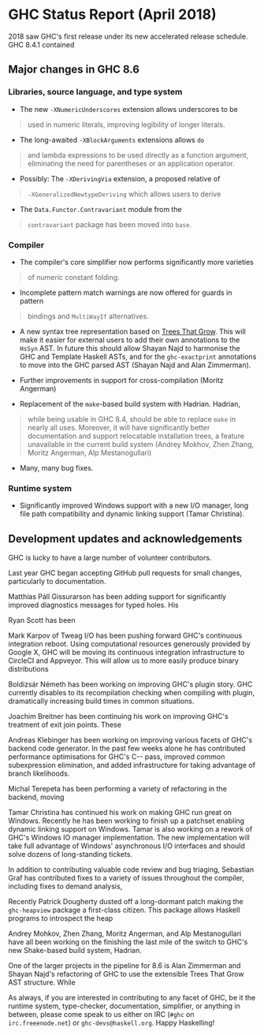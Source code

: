 # GHC Status Report (April 2018)


2018 saw GHC's first release under its new accelerated release schedule. GHC 8.4.1 contained 

## Major changes in GHC 8.6

### Libraries, source language, and type system

-  The new `-XNumericUnderscores` extension allows underscores to be

>
> used in numeric literals, improving legibility of longer literals.

- The long-awaited `-XBlockArguments` extensions allows `do`

>
> and lambda expressions to be used directly as a function argument,
> eliminating the need for parentheses or an application operator.

- Possibly: The `-XDerivingVia` extension, a proposed relative of

> `-XGeneralizedNewtypeDeriving` which allows users to derive 

- The `Data.Functor.Contravariant` module from the

> `contravariant` package has been moved into `base`.

### Compiler

- The compiler's core simplifier now performs significantly more varieties

>
> of numeric constant folding.

- Incomplete pattern match warnings are now offered for guards in pattern

>
> bindings and `MultiWayIf` alternatives.

- A new syntax tree representation based on [ Trees That Grow](http://www.jucs.org/jucs_23_1/trees_that_grow/jucs_23_01_0042_0062_najd.pdf).
  This will make it easier for external users to add their own annotations to the
  `HsSyn` AST. In future this should allow Shayan Najd to harmonise the GHC
  and Template Haskell ASTs, and for the `ghc-exactprint` annotations to
  move into the GHC parsed AST (Shayan Najd and Alan Zimmerman).

- Further improvements in support for cross-compilation (Moritz Angerman)

- Replacement of the `make`-based build system with Hadrian. Hadrian,

>
> while being usable in GHC 8.4, should be able to replace `make` in
> nearly all uses. Moreover, it will have significantly better documentation
> and support relocatable installation trees, a feature unavailable in the
> current build system (Andrey Mokhov, Zhen Zhang, Moritz Angerman, Alp
> Mestanogullari)

- Many, many bug fixes.

### Runtime system

- Significantly improved Windows support with a new I/O manager, long file
  path compatibility and dynamic linking support (Tamar Christina).

## Development updates and acknowledgements


GHC is lucky to have a large number of volunteer contributors.


Last year GHC
began accepting GitHub pull requests for small changes, particularly to
documentation. 


Matthías Páll Gissurarson has been adding support for significantly improved
diagnostics messages for typed holes. His 


Ryan Scott has been 


Mark Karpov of Tweag I/O has been pushing forward GHC's continuous integration
reboot. Using computational resources generously provided by Google X, GHC will
be moving its continuous integration infrastructure to CircleCI and Appveyor.
This will allow us to more easily produce binary distributions


Boldizsár Németh has been working on improving GHC's plugin story. GHC currently
disables to its recompilation checking when compiling with plugin, dramatically
increasing build times in common situations.


Joachim Breitner has been continuing his work on improving GHC's treatment of
exit join points. These


Andreas Klebinger has been working on improving various facets of GHC's backend
code generator. In the past few weeks alone he has contributed performance
optimisations for GHC's C-- pass, improved common subexpression elimination, and
added infrastructure for taking advantage of branch likelihoods.


Michal Terepeta has been performing a variety of refactoring in the backend, moving


Tamar Christina has continued his work on making GHC run great on Windows.
Recently he has been working to finish up a patchset enabling dynamic linking
support on Windows. Tamar is also working on a rework of GHC's Windows IO
manager implementation. The new implementation will take full advantage of
Windows' asynchronous I/O interfaces and should solve dozens of long-standing
tickets.


In addition to contributing valuable code review and bug triaging, Sebastian
Graf has contributed fixes to a variety of issues throughout the compiler,
including fixes to demand analysis, 


Recently Patrick Dougherty dusted off a long-dormant patch making the `ghc-heapview`
package a first-class citizen. This package allows Haskell programs to
introspect the heap


Andrey Mohkov, Zhen Zhang, Moritz Angerman, and Alp Mestanogullari have all been
working on the finishing the last mile of the switch to GHC's new Shake-based
build system, Hadrian.


One of the larger projects in the pipeline for 8.6 is Alan Zimmerman and Shayan Najd's
refactoring of GHC to use the extensible Trees That Grow AST structure. While 


As always, if you are interested in contributing to any facet of GHC,
be it the runtime system, type-checker, documentation, simplifier, or anything in
between, please come speak to us either on IRC (`#ghc` on
`irc.freeenode.net`) or `ghc-devs@haskell.org`. Happy Haskelling!
